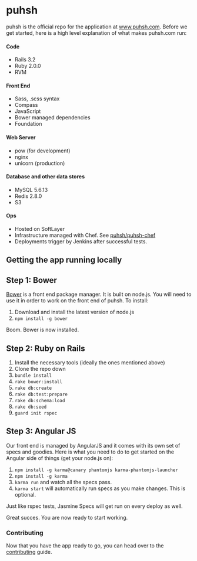 puhsh
=====
puhsh is the official repo for the application at www.puhsh.com. Before we get started, here is a high level explanation of what makes puhsh.com run:

#### Code
* Rails 3.2
* Ruby 2.0.0
* RVM

#### Front End
* Sass, .scss syntax
* Compass
* JavaScript
* Bower managed dependencies
* Foundation

#### Web Server
* pow (for development)
* nginx
* unicorn (production)

#### Database and other data stores
* MySQL 5.6.13
* Redis 2.8.0
* S3

#### Ops
* Hosted on SoftLayer
* Infrastructure managed with Chef. See [puhsh/puhsh-chef](https://github.com/puhsh/puhsh-chef)
* Deployments trigger by Jenkins after successful tests.


## Getting the app running locally

## Step 1: Bower
[Bower](http://bower.io/) is a front end package manager. It is built on node.js. You will need to use it in order to work on the front end of puhsh. To install:

1. Download and install the latest version of node.js 
2. `npm install -g bower` 

Boom. Bower is now installed.

## Step 2: Ruby on Rails

1. Install the necessary tools (ideally the ones mentioned above)
2. Clone the repo down
3. `bundle install`
4. `rake bower:install`
5. `rake db:create`
6. `rake db:test:prepare`
7. `rake db:schema:load`
8. `rake db:seed`
9. `guard init rspec`


## Step 3: Angular JS
Our front end is managed by AngularJS and it comes with its own set of specs and goodies.  Here is what you need to do to get started on the Angular side of things (get your node.js on):

1. `npm install -g karma@canary phantomjs karma-phantomjs-launcher`
2. `npm install -g karma`
3. `karma run` and watch all the specs pass.
4. `karma start` will automatically run specs as you make changes. This is optional.

Just like rspec tests, Jasmine Specs will get run on every deploy as well.


Great succes. You are now ready to start working.

### Contributing
Now that you have the app ready to go, you can head over to the [contributing](CONTRIBUTING.md) guide.
